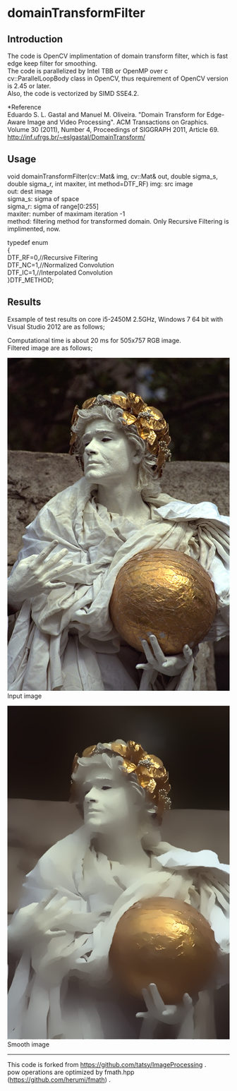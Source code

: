 domainTransformFilter
=====================

Introduction
------------

The code is OpenCV implimentation of domain transform filter, which is fast edge keep filter for smoothing.  
The code is parallelized by Intel TBB or OpenMP over c cv::ParallelLoopBody class in OpenCV, thus requirement of OpenCV version is 2.45 or later.  
Also, the code is vectorized by SIMD SSE4.2.   

*Reference  
Eduardo S. L. Gastal and Manuel M. Oliveira. "Domain Transform for Edge-Aware Image and Video Processing". ACM Transactions on Graphics. Volume 30 (2011), Number 4, Proceedings of SIGGRAPH 2011, Article 69.
http://inf.ufrgs.br/~eslgastal/DomainTransform/


Usage
-----

void domainTransformFilter(cv::Mat& img, cv::Mat& out, double sigma_s, double sigma_r, int maxiter, int method=DTF_RF)
 img: src image  
 out: dest image  
 sigma_s: sigma of space  
 sigma_r: sigma of range[0:255]  
 maxiter: number of maximam iteration -1  
 method: filtering method for transformed domain. Only Recursive Filtering is implimented, now.  

typedef enum  
{  
	DTF_RF=0,//Recursive Filtering  
	DTF_NC=1,//Normalized Convolution  
	DTF_IC=1,//Interpolated Convolution  
}DTF_METHOD;  


Results
------

Exsample of test results on core i5-2450M 2.5GHz, Windows 7 64 bit with Visual Studio 2012 are as follows;  

Computational time is about 20 ms for 505x757 RGB image.  
Filtered image are as follows;  

![input image](domainTransformFilter/statue.png "Input image")  
Input image  

![smooth image](domainTransformFilter/smooth.png "Smooth image")  
Smooth image  

-------------------------------------------------------------------------------------
This code is forked from https://github.com/tatsy/ImageProcessing .  
pow operations are optimized by fmath.hpp (https://github.com/herumi/fmath) .  


